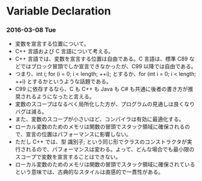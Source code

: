 # Variable Declaration

### 2016-03-08 Tue

- 変数を宣言する位置について。
- C++ 言語および C 言語について考える。
- C++ 言語では、変数を宣言する位置は自由である。C 言語は、標準 C89 などではブロック冒頭でしか宣言できなかったが、C99 以降では自由である。
- つまり、int i; for (i = 0; i < length; ++i); とするか、for (int i = 0; i < length; ++i) とするかというような話題である。
- C99 に依存するなら、C も C++ も Java も C# も共通に後者の書き方が推奨されるようになったと言える。
- 変数のスコープはなるべく局所化した方が、プログラムの見通しは良くなりバグは減る。
- また、変数のスコープが小さいほど、コンパイラは有効に最適化する。
- ローカル変数のためのメモリは関数の冒頭でスタック領域に確保されるので、宣言の位置はパフォーマンスに影響しない。
- ただし C++ では、型 識別子; という同じ形でクラスのコンストラクタが実行されるので、パフォーマンスは変わる。よって、どんな場合でも最小限のスコープで変数を宣言することはできない。
- ローカル変数のためのメモリは関数の冒頭でスタック領域に確保されているという意味では、古典的なスタイルは直感的で一貫性がある。
